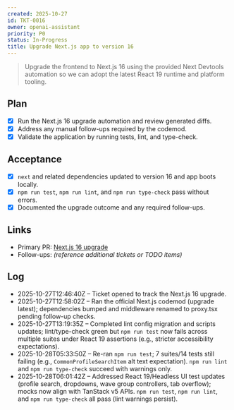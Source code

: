 ```yaml
---
created: 2025-10-27
id: TKT-0016
owner: openai-assistant
priority: P0
status: In-Progress
title: Upgrade Next.js app to version 16
---
```


> Upgrade the frontend to Next.js 16 using the provided Next Devtools automation so we can adopt the latest React 19 runtime and platform tooling.

## Plan

- [x] Run the Next.js 16 upgrade automation and review generated diffs.
- [x] Address any manual follow-ups required by the codemod.
- [x] Validate the application by running tests, lint, and type-check.

## Acceptance

- [x] `next` and related dependencies updated to version 16 and app boots locally.
- [x] `npm run test`, `npm run lint`, and `npm run type-check` pass without errors.
- [x] Documented the upgrade outcome and any required follow-ups.

## Links

- Primary PR: [Next.js 16 upgrade](https://github.com/6529-Collections/6529seize-frontend/pull/1570)
- Follow-ups: _(reference additional tickets or TODO items)_

## Log

- 2025-10-27T12:46:40Z – Ticket opened to track the Next.js 16 upgrade.
- 2025-10-27T12:58:02Z – Ran the official Next.js codemod (upgrade latest); dependencies bumped and middleware renamed to proxy.tsx pending follow-up checks.
- 2025-10-27T13:19:35Z – Completed lint config migration and scripts updates; lint/type-check green but `npm run test` now fails across multiple suites under React 19 assertions (e.g., stricter accessibility expectations).
- 2025-10-28T05:33:50Z – Re-ran `npm run test`; 7 suites/14 tests still failing (e.g., `CommonProfileSearchItem` alt text expectation). `npm run lint` and `npm run type-check` succeed with warnings only.
- 2025-10-28T06:01:42Z – Addressed React 19/Headless UI test updates (profile search, dropdowns, wave group controllers, tab overflow); mocks now align with TanStack v5 APIs. `npm run test`, `npm run lint`, and `npm run type-check` all pass (lint warnings persist).
